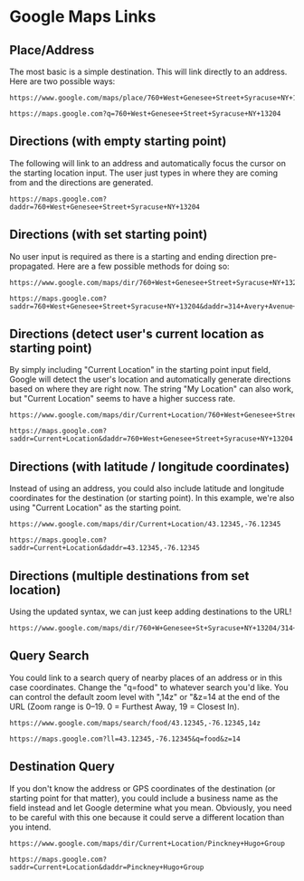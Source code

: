 # Google Maps Links

## Place/Address

The most basic is a simple destination. This will link directly to an address. Here are two possible ways:

```
https://www.google.com/maps/place/760+West+Genesee+Street+Syracuse+NY+13204
```
```
https://maps.google.com?q=760+West+Genesee+Street+Syracuse+NY+13204
```


## Directions (with empty starting point)

The following will link to an address and automatically focus the cursor on the starting location input. The user just types in where they are coming from and the directions are generated.
```
https://maps.google.com?daddr=760+West+Genesee+Street+Syracuse+NY+13204
```

## Directions (with set starting point)

No user input is required as there is a starting and ending direction pre-propagated. Here are a few possible methods for doing so:
```
https://www.google.com/maps/dir/760+West+Genesee+Street+Syracuse+NY+13204/314+Avery+Avenue+Syracuse+NY+13204
```
```
https://maps.google.com?saddr=760+West+Genesee+Street+Syracuse+NY+13204&daddr=314+Avery+Avenue+Syracuse+NY+13204
```

## Directions (detect user's current location as starting point)

By simply including "Current Location" in the starting point input field, Google will detect the user's location and automatically generate directions based on where they are right now. The string "My Location" can also work, but "Current Location" seems to have a higher success rate.
```
https://www.google.com/maps/dir/Current+Location/760+West+Genesee+Street+Syracuse+NY+13204
```
```
https://maps.google.com?saddr=Current+Location&daddr=760+West+Genesee+Street+Syracuse+NY+13204
```

## Directions (with latitude / longitude coordinates)

Instead of using an address, you could also include latitude and longitude coordinates for the destination (or starting point). In this example, we're also using "Current Location" as the starting point.
```
https://www.google.com/maps/dir/Current+Location/43.12345,-76.12345
```
```
https://maps.google.com?saddr=Current+Location&daddr=43.12345,-76.12345
```

## Directions (multiple destinations from set location)

Using the updated syntax, we can just keep adding destinations to the URL!
```
https://www.google.com/maps/dir/760+W+Genesee+St+Syracuse+NY+13204/314+Avery+Ave+Syracuse+NY+13204/9090+Destiny+USA+Dr+Syracuse+NY+13204
```

## Query Search

You could link to a search query of nearby places of an address or in this case coordinates. Change the "q=food" to whatever search you'd like. You can control the default zoom level with ",14z" or "&z=14 at the end of the URL (Zoom range is 0–19. 0 = Furthest Away, 19 = Closest In).
```
https://www.google.com/maps/search/food/43.12345,-76.12345,14z
```
```
https://maps.google.com?ll=43.12345,-76.12345&q=food&z=14
```

## Destination Query

If you don't know the address or GPS coordinates of the destination (or starting point for that matter), you could include a business name as the field instead and let Google determine what you mean. Obviously, you need to be careful with this one because it could serve a different location than you intend.
```
https://www.google.com/maps/dir/Current+Location/Pinckney+Hugo+Group
```
```
https://maps.google.com?saddr=Current+Location&daddr=Pinckney+Hugo+Group
```